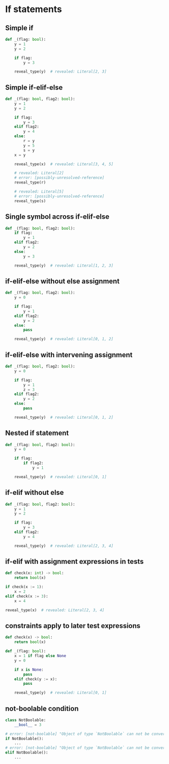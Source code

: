 # If statements

## Simple if

```py
def _(flag: bool):
    y = 1
    y = 2

    if flag:
        y = 3

    reveal_type(y)  # revealed: Literal[2, 3]
```

## Simple if-elif-else

```py
def _(flag: bool, flag2: bool):
    y = 1
    y = 2

    if flag:
        y = 3
    elif flag2:
        y = 4
    else:
        r = y
        y = 5
        s = y
    x = y

    reveal_type(x)  # revealed: Literal[3, 4, 5]

    # revealed: Literal[2]
    # error: [possibly-unresolved-reference]
    reveal_type(r)

    # revealed: Literal[5]
    # error: [possibly-unresolved-reference]
    reveal_type(s)
```

## Single symbol across if-elif-else

```py
def _(flag: bool, flag2: bool):
    if flag:
        y = 1
    elif flag2:
        y = 2
    else:
        y = 3

    reveal_type(y)  # revealed: Literal[1, 2, 3]
```

## if-elif-else without else assignment

```py
def _(flag: bool, flag2: bool):
    y = 0

    if flag:
        y = 1
    elif flag2:
        y = 2
    else:
        pass

    reveal_type(y)  # revealed: Literal[0, 1, 2]
```

## if-elif-else with intervening assignment

```py
def _(flag: bool, flag2: bool):
    y = 0

    if flag:
        y = 1
        z = 3
    elif flag2:
        y = 2
    else:
        pass

    reveal_type(y)  # revealed: Literal[0, 1, 2]
```

## Nested if statement

```py
def _(flag: bool, flag2: bool):
    y = 0

    if flag:
        if flag2:
            y = 1

    reveal_type(y)  # revealed: Literal[0, 1]
```

## if-elif without else

```py
def _(flag: bool, flag2: bool):
    y = 1
    y = 2

    if flag:
        y = 3
    elif flag2:
        y = 4

    reveal_type(y)  # revealed: Literal[2, 3, 4]
```

## if-elif with assignment expressions in tests

```py
def check(x: int) -> bool:
    return bool(x)

if check(x := 1):
    x = 2
elif check(x := 3):
    x = 4

reveal_type(x)  # revealed: Literal[2, 3, 4]
```

## constraints apply to later test expressions

```py
def check(x) -> bool:
    return bool(x)

def _(flag: bool):
    x = 1 if flag else None
    y = 0

    if x is None:
        pass
    elif check(y := x):
        pass

    reveal_type(y)  # revealed: Literal[0, 1]
```

## not-boolable condition

```py
class NotBoolable:
    __bool__ = 3

# error: [not-boolable] "Object of type `NotBoolable` can not be converted to a bool."
if NotBoolable():
    ...
# error: [not-boolable] "Object of type `NotBoolable` can not be converted to a bool."
elif NotBoolable():
    ...
```
